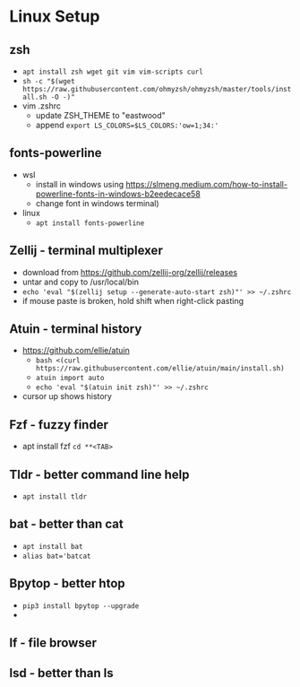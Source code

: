 # Linux Setup

## zsh
- `apt install zsh wget git vim vim-scripts curl`
- `sh -c "$(wget https://raw.githubusercontent.com/ohmyzsh/ohmyzsh/master/tools/install.sh -O -)"`
- vim .zshrc
  - update ZSH_THEME to "eastwood"
  - append `export LS_COLORS=$LS_COLORS:'ow=1;34:'`

## fonts-powerline
- wsl
  - install in windows using https://slmeng.medium.com/how-to-install-powerline-fonts-in-windows-b2eedecace58 
  - change font in windows terminal)
- linux
  - `apt install fonts-powerline`

## Zellij - terminal multiplexer
- download from https://github.com/zellij-org/zellij/releases
- untar and copy to /usr/local/bin
- `echo 'eval "$(zellij setup --generate-auto-start zsh)"' >> ~/.zshrc`
- if mouse paste is broken, hold shift when right-click pasting
  


## Atuin - terminal history
- https://github.com/ellie/atuin
  - `bash <(curl https://raw.githubusercontent.com/ellie/atuin/main/install.sh)`
  - `atuin import auto`
  - `echo 'eval "$(atuin init zsh)"' >> ~/.zshrc`
- cursor up shows history

## Fzf - fuzzy finder
- apt install fzf
`cd **<TAB>`

## Tldr - better command line help
- `apt install tldr`
  
## bat - better than cat
- `apt install bat`
- `alias bat='batcat`

## Bpytop - better htop
- `pip3 install bpytop --upgrade`
- 

## lf - file browser

## lsd - better than ls
  
